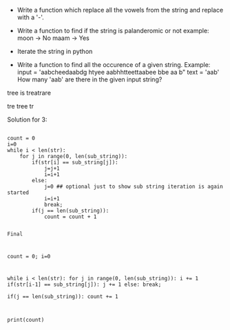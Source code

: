 - Write a function which replace all the vowels from the string and replace with a  '-'.

- Write a function to find if the string is palanderomic or not
example: moon -> No
maam -> Yes

- Iterate the string in python


- Write a function to find all the occurence of a given string.
Example: 
input = 'aabcheedaabdg htyee aabhhtteettaabee bbe aa b"
text = 'aab'
How many 'aab' are there in the given input string?


tree is treatrare

tre 
tree
tr



Solution for 3:

<code>
count = 0
i=0
while i < len(str):
    for j in range(0, len(sub_string)):
        if(str[i] == sub_string[j]):
            j=j+1 
            i=i+1
        else:
            j=0 ## optional just to show sub string iteration is again started
            i=i+1
            break;
        if(j == len(sub_string)):
            count = count + 1    


Final


count = 0;
i=0

while i < len(str):
    for j in range(0, len(sub_string)):
        i += 1 
        if(str[i-1] == sub_string[j]):
            j += 1 
        else:
            break;   
        if(j == len(sub_string)):
            count += 1    

print(count)
</code>